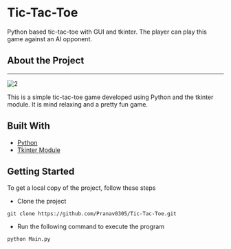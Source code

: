 # Tic-Tac-Toe
Python based tic-tac-toe with GUI and tkinter. The player can play this game against an AI opponent.

## About the Project
---
  ![2](https://github.com/Pranav0305/Tic-Tac-Toe/assets/119056415/9fe7f6f6-76e3-48dd-a213-84a2929c3c82)   

This is a simple tic-tac-toe game developed using Python and the tkinter module. It is mind relaxing and a pretty fun game.

## Built With
* [Python](https://www.geeksforgeeks.org/python-programming-language/)
* [Tkinter Module](https://docs.python.org/3/library/tkinter.html)

## Getting Started
To get a local copy of the project, follow these steps

* Clone the project
```
git clone https://github.com/Pranav0305/Tic-Tac-Toe.git
```

* Run the following command to execute the program
```
python Main.py
```
